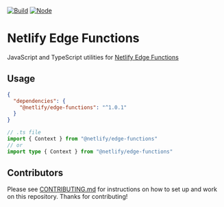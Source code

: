 [![Build](https://github.com/netlify/edge-functions/workflows/Build/badge.svg)](https://github.com/netlify/edge-functions/actions)
[![Node](https://img.shields.io/node/v/@netlify/edge-functions.svg?logo=node.js)](https://www.npmjs.com/package/@netlify/edge-functions)

# Netlify Edge Functions

JavaScript and TypeScript utilities for [Netlify Edge Functions](https://docs.netlify.com/netlify-labs/experimental-features/edge-functions/)



## Usage

```json
{
  "dependencies": {
    "@netlify/edge-functions": "^1.0.1"
  }
}
```

```ts
// .ts file
import { Context } from "@netlify/edge-functions"
// or
import type { Context } from "@netlify/edge-functions"
```

## Contributors

Please see [CONTRIBUTING.md](./CONTRIBUTING.md) for instructions on how to set up and work on this repository. Thanks
for contributing!
